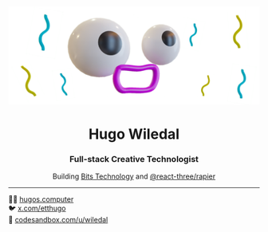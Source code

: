 <img src="misc/header.svg" />


<h1 align="center">Hugo Wiledal</h1>
<h3 align="center">Full-stack Creative Technologist</h3>

<p align="center">
  Building <a href="https://bits.bi">Bits Technology</a> and <a href="https://github.com/pmndrs/react-three-rapier">@react-three/rapier</a>
</p>

---

👨‍💻 <a href="https://hugos.computer">hugos.computer</a>  
🐦 <a href="https://x.com/etthugo">x.com/etthugo</a>  
🌠 <a href="https://codesandbox.com/u/wiledal">codesandbox.com/u/wiledal</a>